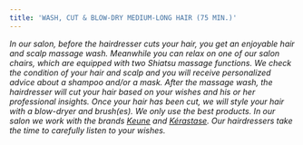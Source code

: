 ```yaml
---
title: 'WASH, CUT & BLOW-DRY MEDIUM-LONG HAIR (75 MIN.)'
---
```


*In our salon, before the hairdresser cuts your hair, you get an enjoyable hair and scalp massage wash. Meanwhile you can relax on one of our salon chairs, which are equipped with two Shiatsu massage functions. We check the condition of your hair and scalp and you will receive personalized advice about a shampoo and/or a mask. After the massage wash, the hairdresser will cut your hair based on your wishes and his or her professional insights. Once your hair has been cut, we will style your hair with a blow-dryer and brush(es). We only use the best products. In our salon we work with the brands [<u>Keune</u>](http://www.keune.nl/) and [<u>K&eacute;rastase</u>](http://www.kerastase.nl/nl-nl/home). Our hairdressers take the time to carefully listen to your wishes.*